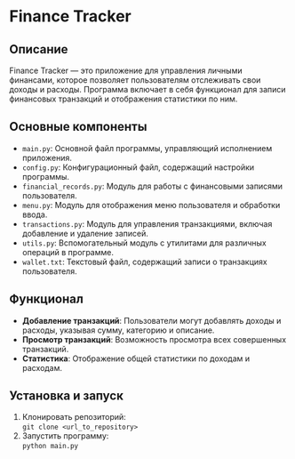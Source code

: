 <!DOCTYPE html>
<html lang="ru">
<body>
    <h1>Finance Tracker</h1>
    <h2>Описание</h2>
    <p>Finance Tracker — это приложение для управления личными финансами, которое позволяет пользователям отслеживать свои доходы и расходы. Программа включает в себя функционал для записи финансовых транзакций и отображения статистики по ним.</p>    
    <h2>Основные компоненты</h2>
    <ul>
        <li><code>main.py</code>: Основной файл программы, управляющий исполнением приложения.</li>
        <li><code>config.py</code>: Конфигурационный файл, содержащий настройки программы.</li>
        <li><code>financial_records.py</code>: Модуль для работы с финансовыми записями пользователя.</li>
        <li><code>menu.py</code>: Модуль для отображения меню пользователя и обработки ввода.</li>
        <li><code>transactions.py</code>: Модуль для управления транзакциями, включая добавление и удаление записей.</li>
        <li><code>utils.py</code>: Вспомогательный модуль с утилитами для различных операций в программе.</li>
        <li><code>wallet.txt</code>: Текстовый файл, содержащий записи о транзакциях пользователя.</li>
    </ul>
    <h2>Функционал</h2>
    <ul>
        <li><strong>Добавление транзакций</strong>: Пользователи могут добавлять доходы и расходы, указывая сумму, категорию и описание.</li>
        <li><strong>Просмотр транзакций</strong>: Возможность просмотра всех совершенных транзакций.</li>
        <li><strong>Статистика</strong>: Отображение общей статистики по доходам и расходам.</li>
    </ul>
    <h2>Установка и запуск</h2>
    <ol>
        <li>Клонировать репозиторий:<br>
            <code>git clone &lt;url_to_repository&gt;</code>
        </li>
        <li>Запустить программу:<br>
            <code>python main.py</code>
        </li>
    </ol>
</body>
</html>
